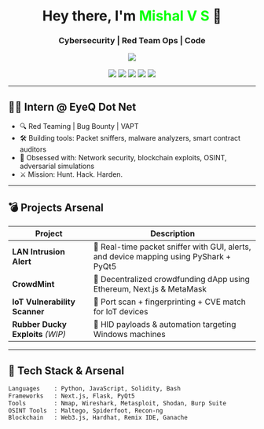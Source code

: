 <h1 align="center">Hey there, I'm <span style="color:#00FF00">Mishal V S</span> 👋</h1>
<h3 align="center">Cybersecurity | Red Team Ops | Code</h3>

<p align="center">
  <img src="https://skillicons.dev/icons?i=python,js,solidity,bash,linux,flask,nextjs,react,web3js" /><br><br>
  <img src="https://img.shields.io/badge/OSINT-Hunter-0ea5e9?style=for-the-badge&logo=tor-browser&logoColor=white"/>
  <img src="https://img.shields.io/badge/Red%20Team-Operator-red?style=for-the-badge&logo=kalilinux&logoColor=white"/>
  <img src="https://img.shields.io/badge/Ethereum-Dev-3c3c3d?style=for-the-badge&logo=ethereum&logoColor=white"/>
  <img src="https://img.shields.io/badge/Linux-Ninja-4ade80?style=for-the-badge&logo=linux&logoColor=black"/>
  <img src="https://img.shields.io/badge/Next.js-Engineer-black?style=for-the-badge&logo=next.js"/>
</p>

---

## 🕵️‍♂️ Intern @ EyeQ Dot Net  
- 🔍 Red Teaming | Bug Bounty | VAPT  
- 🛠️ Building tools: Packet sniffers, malware analyzers, smart contract auditors  
- 🧠 Obsessed with: Network security, blockchain exploits, OSINT, adversarial simulations  
- ⚔️ Mission: Hunt. Hack. Harden.

---

## 💣 Projects Arsenal

| Project | Description |
|--------|-------------|
| **LAN Intrusion Alert** | 🧠 Real-time packet sniffer with GUI, alerts, and device mapping using PyShark + PyQt5 |
| **CrowdMint** | 💸 Decentralized crowdfunding dApp using Ethereum, Next.js & MetaMask |
| **IoT Vulnerability Scanner** | 🔎 Port scan + fingerprinting + CVE match for IoT devices |
| **Rubber Ducky Exploits** *(WIP)* | 🐤 HID payloads & automation targeting Windows machines |

---

## 🧰 Tech Stack & Arsenal

```bash
Languages    : Python, JavaScript, Solidity, Bash
Frameworks   : Next.js, Flask, PyQt5
Tools        : Nmap, Wireshark, Metasploit, Shodan, Burp Suite
OSINT Tools  : Maltego, Spiderfoot, Recon-ng
Blockchain   : Web3.js, Hardhat, Remix IDE, Ganache
